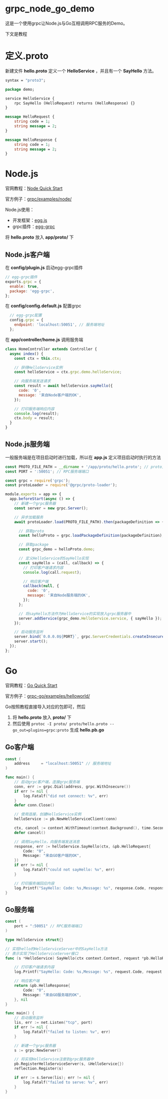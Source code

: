 # grpc_node_go_demo

这是一个使用grpc让Node.js与Go互相调用RPC服务的Demo。

下文是教程

# 定义.proto

新建文件 **hello.proto** 定义一个 **HelloService** ，并且有一个 **SayHello** 方法。

```protobuf
syntax = "proto3";

package demo;

service HelloService {
    rpc SayHello (HelloRequest) returns (HelloResponse) {}
}

message HelloRequest {
    string code = 1;
    string message = 2;
}

message HelloResponse {
    string code = 1;
    string message = 2;
}
```

# Node.js

官网教程：[Node Quick Start](https://grpc.io/docs/quickstart/node.html)

官方例子：[grpc/examples/node/](https://github.com/grpc/grpc/tree/master/examples/node)

Node.js使用：
* 开发框架：[egg.js](https://github.com/eggjs/egg)
* grpc插件：[egg-grpc](https://github.com/eggjs/egg-grpc)

将 **hello.proto** 放入 **app/proto/** 下

## Node.js客户端

在 **config/plugin.js** 启动egg-grpc插件
```js
// egg-grpc插件
exports.grpc = {
  enable: true,
  package: 'egg-grpc',
};
```

在 **config/config.default.js** 配置grpc
```js
  // egg-grpc配置
  config.grpc = {
    endpoint: 'localhost:50051', // 服务端地址
  };
```

在 **app/controller/home.js** 调用服务端
```js
class HomeController extends Controller {
  async index() {
    const ctx = this.ctx;

    // 获得HelloService实例
    const helloService = ctx.grpc.demo.helloService;

    // 向服务端发送请求
    const result = await helloService.sayHello({
      code: '0',
      message: '来自Node客户端的OK',
    });

    // 打印服务端响应内容
    console.log(result);
    ctx.body = result;
  }
}
```

## Node.js服务端

一般服务端是在项目启动时进行加载，所以在 **app.js** 定义项目启动时执行的方法
```js
const PROTO_FILE_PATH = __dirname + '/app/proto/hello.proto'; // proto文件位置
const PORT = ':50051'; // RPC服务端端口

const grpc = require('grpc');
const protoLoader = require('@grpc/proto-loader');

module.exports = app => {
  app.beforeStart(async () => {
    // 新建一个grpc服务器
    const server = new grpc.Server();

    // 异步加载服务
    await protoLoader.load(PROTO_FILE_PATH).then(packageDefinition => {

      // 获取proto
      const helloProto = grpc.loadPackageDefinition(packageDefinition);

      // 获取package
      const grpc_demo = helloProto.demo;

      // 定义HelloService的SayHello实现
      const sayHello = (call, callback) => {
        // 打印客户端请求内容
        console.log(call.request);

        // 响应客户端
        callback(null, {
          code: '0',
          message: '来自Node服务端的OK',
        });
      };

      // 将sayHello方法作为HelloService的实现放入grpc服务器中
      server.addService(grpc_demo.HelloService.service, { sayHello });
    });

    // 启动服务监听
    server.bind(`0.0.0.0${PORT}`, grpc.ServerCredentials.createInsecure());
    server.start();
  });
};
```

# Go

官网教程：[Go Quick Start](https://grpc.io/docs/quickstart/go.html)

官方例子：[grpc-go/examples/helloworld/](https://github.com/grpc/grpc-go/tree/master/examples/helloworld)

Go按照教程直接导入对应的包即可，然后
1. 将 **hello.proto** 放入  **proto/** 下
2. 然后使用 `protoc -I proto/ proto/hello.proto --go_out=plugins=grpc:proto` 生成 **hello.pb.go**

## Go客户端
```go
const (
	address     = "localhost:50051" // 服务端地址
)

func main() {
	// 启动grpc客户端，连接grpc服务端
	conn, err := grpc.Dial(address, grpc.WithInsecure())
	if err != nil {
		log.Fatalf("did not connect: %v", err)
	}
	defer conn.Close()

	// 使用连接，创建HelloService实例
	helloService := pb.NewHelloServiceClient(conn)

	ctx, cancel := context.WithTimeout(context.Background(), time.Second)
	defer cancel()

	// 调用SayHello，向服务端发送消息
	response, err := helloService.SayHello(ctx, &pb.HelloRequest{
		Code: "0",
		Message: "来自GO客户端的OK",
	})
	if err != nil {
		log.Fatalf("could not sayHello: %v", err)
	}

	// 打印服务端回应内容
	log.Printf("SayHello: Code: %s,Message: %s", response.Code, response.Message)
}
```

## Go服务端

```go
const (
	port = ":50051" // RPC服务端端口
)

type HelloService struct{}

// 实现hello的HelloServiceServer中的SayHello方法
// 表示实现了HelloServiceServer接口
func (s *HelloService) SayHello(ctx context.Context, request *pb.HelloRequest) (*pb.HelloResponse, error) {

	// 打印客户端请求内容
	log.Printf("SayHello: Code: %s,Message: %s", request.Code, request.Message)

	// 响应客户端
	return &pb.HelloResponse{
		Code: "0",
		Message: "来自GO服务端的OK",
	}, nil
}

func main() {
	// 启动服务监听
	lis, err := net.Listen("tcp", port)
	if err != nil {
		log.Fatalf("failed to listen: %v", err)
	}

	// 新建一个grpc服务器
	s := grpc.NewServer()

	// 将实现HelloService注册到grpc服务器中
	pb.RegisterHelloServiceServer(s, &HelloService{})
	reflection.Register(s)

	if err := s.Serve(lis); err != nil {
		log.Fatalf("failed to serve: %v", err)
	}
}
```
